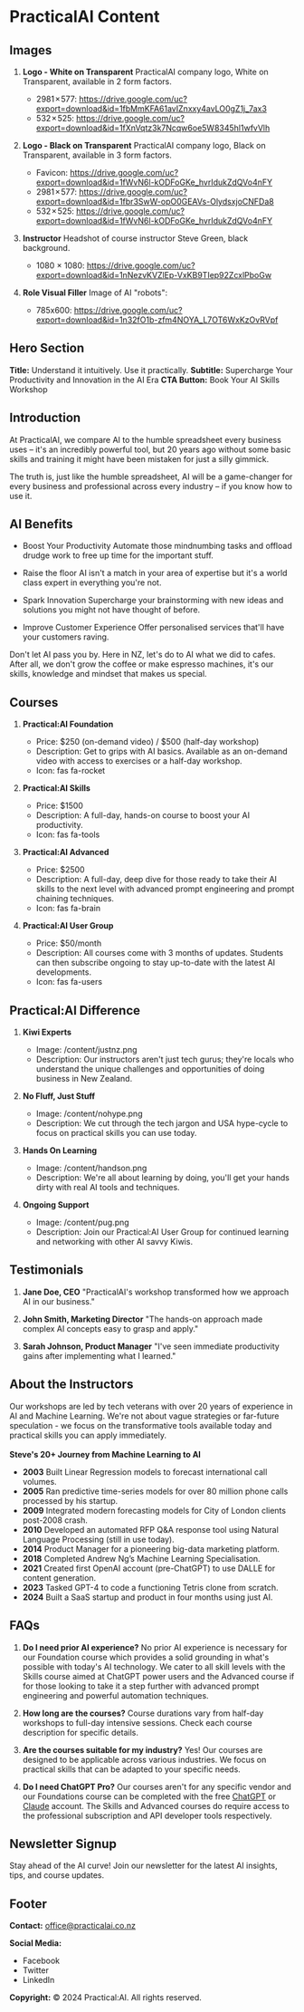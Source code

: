 # PracticalAI Content

## Images
1. **Logo - White on Transparent**
PracticalAI company logo, White on Transparent, available in 2 form factors.
   - 2981 × 577: https://drive.google.com/uc?export=download&id=1fbMmKFA61avIZnxxy4avLO0gZ1j_7ax3
   - 532 × 525: https://drive.google.com/uc?export=download&id=1fXnVqtz3k7Ncqw6oe5W8345hl1wfvVlh

1. **Logo - Black on Transparent**
PracticalAI company logo, Black on Transparent, available in 3 form factors.
   - Favicon: https://drive.google.com/uc?export=download&id=1fWvN6l-kODFoGKe_hvrIdukZdQVo4nFY
   - 2981 × 577: https://drive.google.com/uc?export=download&id=1fbr3SwW-opO0GEAVs-OlydsxjoCNFDa8
   - 532 × 525: https://drive.google.com/uc?export=download&id=1fWvN6l-kODFoGKe_hvrIdukZdQVo4nFY

1. **Instructor**
Headshot of course instructor Steve Green, black background.
   - 1080 × 1080: https://drive.google.com/uc?export=download&id=1nNezvKVZlEp-VxKB9TIep92ZcxlPboGw

1. **Role Visual Filler**
Image of AI "robots":
   - 785x600: https://drive.google.com/uc?export=download&id=1n32fO1b-zfm4NOYA_L7OT6WxKzOvRVpf

## Hero Section

**Title:** Understand it intuitively. Use it practically. 
**Subtitle:** Supercharge Your Productivity and Innovation in the AI Era
**CTA Button:** Book Your AI Skills Workshop

## Introduction

At PracticalAI, we compare AI to the humble spreadsheet every business uses – it's an incredibly powerful tool, but 20 years ago without some basic skills and training it might have been mistaken for just a silly gimmick.
  
The truth is, just like the humble spreadsheet, AI will be a game-changer for every business and professional across every industry – if you know how to use it.

## AI Benefits

- Boost Your Productivity
  Automate those mindnumbing tasks and offload drudge work to free up time for the important stuff.

- Raise the floor
  AI isn't a match in your area of expertise but it's a world class expert in everything you're not.

- Spark Innovation
  Supercharge your brainstorming with new ideas and solutions you might not have thought of before.

- Improve Customer Experience
  Offer personalised services that'll have your customers raving.

Don't let AI pass you by. Here in NZ, let's do to AI what we did to cafes. After all, we don't grow the coffee or make espresso machines, it's our skills, knowledge and mindset that makes us special.

## Courses

1. **Practical:AI Foundation**
   - Price: $250 (on-demand video) / $500 (half-day workshop)
   - Description: Get to grips with AI basics. Available as an on-demand video with access to exercises or a half-day workshop.
   - Icon: fas fa-rocket

2. **Practical:AI Skills**
   - Price: $1500
   - Description: A full-day, hands-on course to boost your AI productivity.
   - Icon: fas fa-tools

3. **Practical:AI Advanced**
   - Price: $2500
   - Description: A full-day, deep dive for those ready to take their AI skills to the next level with advanced prompt engineering and prompt chaining techniques.
   - Icon: fas fa-brain

4. **Practical:AI User Group**
   - Price: $50/month
   - Description: All courses come with 3 months of updates. Students can then subscribe ongoing to stay up-to-date with the latest AI developments.
   - Icon: fas fa-users

## Practical:AI Difference

1. **Kiwi Experts**
   - Image: /content/justnz.png
   - Description: Our instructors aren't just tech gurus; they're locals who understand the unique challenges and opportunities of doing business in New Zealand.

2. **No Fluff, Just Stuff**
   - Image: /content/nohype.png
   - Description: We cut through the tech jargon and USA hype-cycle to focus on practical skills you can use today.

3. **Hands On Learning**
   - Image: /content/handson.png
   - Description:  We're all about learning by doing, you'll get your hands dirty with real AI tools and techniques.

4. **Ongoing Support**
   - Image: /content/pug.png
   - Description: Join our Practical:AI User Group for continued learning and networking with other AI savvy Kiwis.

## Testimonials

1. **Jane Doe, CEO**
   "PracticalAI's workshop transformed how we approach AI in our business."

2. **John Smith, Marketing Director**
   "The hands-on approach made complex AI concepts easy to grasp and apply."

3. **Sarah Johnson, Product Manager**
   "I've seen immediate productivity gains after implementing what I learned."

## About the Instructors

Our workshops are led by tech veterans with over 20 years of experience in AI and Machine Learning. We're not about vague strategies or far-future speculation - we focus on the transformative tools available today and practical skills you can apply immediately.  
  \
**Steve's 20+ Journey from Machine Learning to AI**
- **2003** Built Linear Regression models to forecast international call volumes.
- **2005** Ran predictive time-series models for over 80 million phone calls processed by his startup.
- **2009** Integrated modern forecasting models for City of London clients post-2008 crash.
- **2010** Developed an automated RFP Q&A response tool using Natural Language Processing (still in use today).
- **2014** Product Manager for a pioneering big-data marketing platform.
- **2018** Completed Andrew Ng’s Machine Learning Specialisation.
- **2021** Created first OpenAI account (pre-ChatGPT) to use DALLE for content generation.
- **2023** Tasked GPT-4 to code a functioning Tetris clone from scratch.
- **2024** Built a SaaS startup and product in four months using just AI.

## FAQs

1. **Do I need prior AI experience?**
   No prior AI experience is necessary for our Foundation course which provides a solid grounding in what's possible with today's AI technology. We cater to all skill levels with the Skills course aimed at ChatGPT power users and the Advanced course if for those looking to take it a step further with advanced prompt engineering and powerful automation techniques.

2. **How long are the courses?**
   Course durations vary from half-day workshops to full-day intensive sessions. Check each course description for specific details.

3. **Are the courses suitable for my industry?**
   Yes! Our courses are designed to be applicable across various industries. We focus on practical skills that can be adapted to your specific needs.

3. **Do I need ChatGPT Pro?**
   Our courses aren't for any specific vendor and our Foundations course can be completed with the free [ChatGPT](https://openai.com/index/chatgpt/) or [Claude](https://www.anthropic.com/claude) account. The Skills and Advanced courses do require access to the professional subscription and API developer tools respectively.

## Newsletter Signup

Stay ahead of the AI curve! Join our newsletter for the latest AI insights, tips, and course updates.

## Footer

**Contact:** office@practicalai.co.nz

**Social Media:**
- Facebook
- Twitter
- LinkedIn

**Copyright:** © 2024 Practical:AI. All rights reserved.
